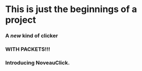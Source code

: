 # This is just the beginnings of a project
### A *new* kind of clicker
### WITH PACKETS!!!
### Introducing NoveauClick.
